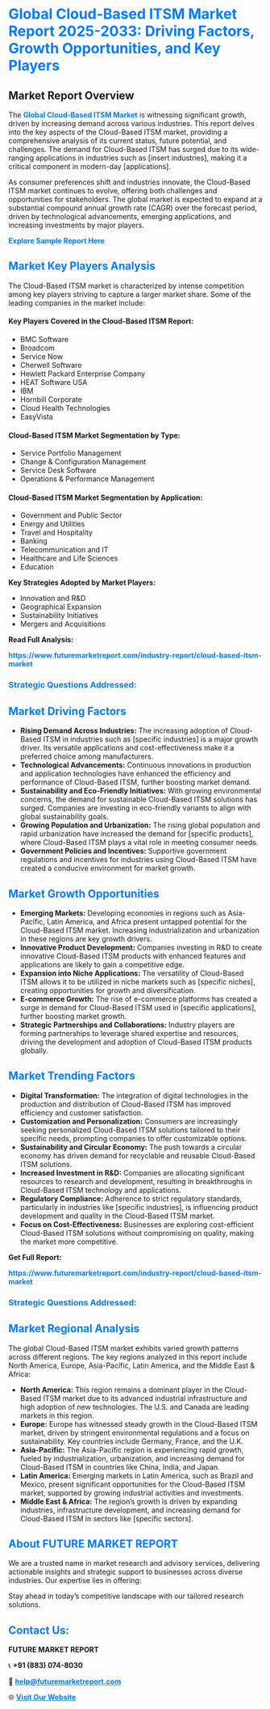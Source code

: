 <h1 style="color: #007BFF;">Global Cloud-Based ITSM Market Report 2025-2033: Driving Factors, Growth Opportunities, and Key Players</h1>

<section id="overview">
<h2>Market Report Overview</h2>
<p>The <a href="https://www.futuremarketreport.com/industry-report/cloud-based-itsm-market" style="color: #007BFF; text-decoration: none;"><strong>Global Cloud-Based ITSM Market</strong></a> is witnessing significant growth, driven by increasing demand across various industries. This report delves into the key aspects of the Cloud-Based ITSM market, providing a comprehensive analysis of its current status, future potential, and challenges. The demand for Cloud-Based ITSM has surged due to its wide-ranging applications in industries such as [insert industries], making it a critical component in modern-day [applications].</p>
<p>As consumer preferences shift and industries innovate, the Cloud-Based ITSM market continues to evolve, offering both challenges and opportunities for stakeholders. The global market is expected to expand at a substantial compound annual growth rate (CAGR) over the forecast period, driven by technological advancements, emerging applications, and increasing investments by major players.</p>
</section>

<section id="overview">
<p><a href="https://www.futuremarketreport.com/request-sample/reportId=58491" style="color: #007BFF; text-decoration: none;"><strong>Explore Sample Report Here</strong></a></p>
</section>

<section id="key-players">
<h2 style="color: #007BFF;">Market Key Players Analysis</h2>
<p>The Cloud-Based ITSM market is characterized by intense competition among key players striving to capture a larger market share. Some of the leading companies in the market include:</p>
<h4>Key Players Covered in the Cloud-Based ITSM Report:</h4>
<ul><li>BMC Software</li><li>Broadcom</li><li>Service Now</li><li>Cherwell Software</li><li>Hewlett Packard Enterprise Company</li><li>HEAT Software USA</li><li>IBM</li><li>Hornbill Corporate</li><li>Cloud Health Technologies</li><li>EasyVista</li></ul>
<h4>Cloud-Based ITSM Market Segmentation by Type:</h4>
<ul><li>Service Portfolio Management</li><li>Change &amp; Configuration Management</li><li>Service Desk Software</li><li>Operations &amp; Performance Management</li></ul>

<h4>Cloud-Based ITSM Market Segmentation by Application:</h4>
<ul><li>Government and Public Sector</li><li>Energy and Utilities</li><li>Travel and Hospitality</li><li>Banking</li><li>Telecommunication and IT</li><li>Healthcare and Life Sciences</li><li>Education</li></ul>
<p><strong>Key Strategies Adopted by Market Players:</strong></p>
<ul>
<li>Innovation and R&D</li>
<li>Geographical Expansion</li>
<li>Sustainability Initiatives</li>
<li>Mergers and Acquisitions</li>
</ul>
</section>

<section>
<p><strong>Read Full Analysis: </strong></p><a href="https://www.futuremarketreport.com/industry-report/cloud-based-itsm-market" style="color: #007BFF; text-decoration: none;"><strong>https://www.futuremarketreport.com/industry-report/cloud-based-itsm-market</strong></a>
<h3 style="color: #007BFF;">Strategic Questions Addressed:</h3>
</section>

<section id="driving-factors">
<h2 style="color: #007BFF;">Market Driving Factors</h2>
<ul>
<li><strong>Rising Demand Across Industries:</strong> The increasing adoption of Cloud-Based ITSM in industries such as [specific industries] is a major growth driver. Its versatile applications and cost-effectiveness make it a preferred choice among manufacturers.</li>
<li><strong>Technological Advancements:</strong> Continuous innovations in production and application technologies have enhanced the efficiency and performance of Cloud-Based ITSM, further boosting market demand.</li>
<li><strong>Sustainability and Eco-Friendly Initiatives:</strong> With growing environmental concerns, the demand for sustainable Cloud-Based ITSM solutions has surged. Companies are investing in eco-friendly variants to align with global sustainability goals.</li>
<li><strong>Growing Population and Urbanization:</strong> The rising global population and rapid urbanization have increased the demand for [specific products], where Cloud-Based ITSM plays a vital role in meeting consumer needs.</li>
<li><strong>Government Policies and Incentives:</strong> Supportive government regulations and incentives for industries using Cloud-Based ITSM have created a conducive environment for market growth.</li>
</ul>
</section>

<section id="growth-opportunities">
<h2 style="color: #007BFF;">Market Growth Opportunities</h2>
<ul>
<li><strong>Emerging Markets:</strong> Developing economies in regions such as Asia-Pacific, Latin America, and Africa present untapped potential for the Cloud-Based ITSM market. Increasing industrialization and urbanization in these regions are key growth drivers.</li>
<li><strong>Innovative Product Development:</strong> Companies investing in R&D to create innovative Cloud-Based ITSM products with enhanced features and applications are likely to gain a competitive edge.</li>
<li><strong>Expansion into Niche Applications:</strong> The versatility of Cloud-Based ITSM allows it to be utilized in niche markets such as [specific niches], creating opportunities for growth and diversification.</li>
<li><strong>E-commerce Growth:</strong> The rise of e-commerce platforms has created a surge in demand for Cloud-Based ITSM used in [specific applications], further boosting market growth.</li>
<li><strong>Strategic Partnerships and Collaborations:</strong> Industry players are forming partnerships to leverage shared expertise and resources, driving the development and adoption of Cloud-Based ITSM products globally.</li>
</ul>
</section>

<section id="trending-factors">
<h2 style="color: #007BFF;">Market Trending Factors</h2>
<ul>
<li><strong>Digital Transformation:</strong> The integration of digital technologies in the production and distribution of Cloud-Based ITSM has improved efficiency and customer satisfaction.</li>
<li><strong>Customization and Personalization:</strong> Consumers are increasingly seeking personalized Cloud-Based ITSM solutions tailored to their specific needs, prompting companies to offer customizable options.</li>
<li><strong>Sustainability and Circular Economy:</strong> The push towards a circular economy has driven demand for recyclable and reusable Cloud-Based ITSM solutions.</li>
<li><strong>Increased Investment in R&D:</strong> Companies are allocating significant resources to research and development, resulting in breakthroughs in Cloud-Based ITSM technology and applications.</li>
<li><strong>Regulatory Compliance:</strong> Adherence to strict regulatory standards, particularly in industries like [specific industries], is influencing product development and quality in the Cloud-Based ITSM market.</li>
<li><strong>Focus on Cost-Effectiveness:</strong> Businesses are exploring cost-efficient Cloud-Based ITSM solutions without compromising on quality, making the market more competitive.</li>
</ul>
</section>

<section>
<p><strong>Get Full Report: </strong></p><a href="https://www.futuremarketreport.com/industry-report/cloud-based-itsm-market" style="color: #007BFF; text-decoration: none;"><strong>https://www.futuremarketreport.com/industry-report/cloud-based-itsm-market</strong></a>
<h3 style="color: #007BFF;">Strategic Questions Addressed:</h3>
</section>


<section id="regional-analysis">
<h2 style="color: #007BFF;">Market Regional Analysis</h2>
<p>The global Cloud-Based ITSM market exhibits varied growth patterns across different regions. The key regions analyzed in this report include North America, Europe, Asia-Pacific, Latin America, and the Middle East & Africa:</p>
<ul>
<li><strong>North America:</strong> This region remains a dominant player in the Cloud-Based ITSM market due to its advanced industrial infrastructure and high adoption of new technologies. The U.S. and Canada are leading markets in this region.</li>
<li><strong>Europe:</strong> Europe has witnessed steady growth in the Cloud-Based ITSM market, driven by stringent environmental regulations and a focus on sustainability. Key countries include Germany, France, and the U.K.</li>
<li><strong>Asia-Pacific:</strong> The Asia-Pacific region is experiencing rapid growth, fueled by industrialization, urbanization, and increasing demand for Cloud-Based ITSM in countries like China, India, and Japan.</li>
<li><strong>Latin America:</strong> Emerging markets in Latin America, such as Brazil and Mexico, present significant opportunities for the Cloud-Based ITSM market, supported by growing industrial activities and investments.</li>
<li><strong>Middle East & Africa:</strong> The region’s growth is driven by expanding industries, infrastructure development, and increasing demand for Cloud-Based ITSM in sectors like [specific sectors].</li>
</ul>
</section>

<footer>
<h2 style="color: #007BFF;">About FUTURE MARKET REPORT</h2>
<p>We are a trusted name in market research and advisory services, delivering actionable insights and strategic support to businesses across diverse industries. Our expertise lies in offering:</p>

<p>Stay ahead in today’s competitive landscape with our tailored research solutions.</p>

<h2 style="color: #007BFF;">Contact Us:</h2>
<p><strong>FUTURE MARKET REPORT</strong></p>
<p>📞 <strong>+91 (883) 074-8030</strong></p>
<p>📧 <strong><a href="mailto:help@futuremarketreport.com" style="color: #007BFF;">help@futuremarketreport.com</a></strong></p>
<p>🌐 <strong><a href="https://www.futuremarketreport.com/" style="color: #007BFF;">Visit Our Website</a></strong></p>
</footer>